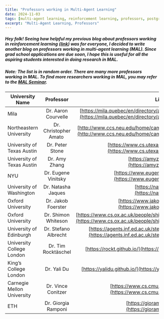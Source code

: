 ```yaml
---
title: "Professors working in Multi-Agent Learning"
date: 2024-11-03
tags: [multi-agent learning, reinforcement learning, professors, postgrad]
excerpt: "Multi-Agent Learning, Professors"
---
```


##### Hey folk! Seeing how helpful my previous blog about professors working in reinforcement learning ([link](https://rupalibhati.github.io/RL-profs/)) was for everyone, I decided to write another blog on professors working in multi-agent learning (MAL). Since grad school applications are due soon, I hope this is useful for all the aspiring students interested in doing research in MAL.

##### Note: The list is in random order. There are many more professors working in MAL. To find more researchers working in MAL, you may refer to the [MAL Seminar](https://sites.google.com/view/berkeleymarl/home).

| University Name        | Professor            | Link to Webpage  |
| ------------- |:-------------:|  -----:|
| Mila | Dr. Aaron Courvelle | [https://mila.quebec/en/directory/aaron-courville](https://mila.quebec/en/directory/aaron-courville)|
| Northeastern University | Dr. Christopher Amato | [http://www.ccs.neu.edu/home/camato/index.html](http://www.ccs.neu.edu/home/camato/index.html)|
| University of Texas Austin | Dr. Peter Stone | [https://www.cs.utexas.edu/~pstone/](https://www.cs.utexas.edu/~pstone/)|
| University of Texas Austin | Dr. Amy Zhang | [https://amyzhang.github.io/](https://amyzhang.github.io/)|
| NYU | Dr. Eugene Vinitsky | [https://www.eugenevinitsky.com/](https://www.eugenevinitsky.com/)|
| University of Washington | Dr. Natasha Jaques | [https://natashajaques.ai/](https://natashajaques.ai/)|
| Oxford University | Dr. Jakob Foerster | [https://www.jakobfoerster.com/](https://www.jakobfoerster.com/)|
| Oxford University | Dr. Shimon Whiteson | [https://www.cs.ox.ac.uk/people/shimon.whiteson/](https://www.cs.ox.ac.uk/people/shimon.whiteson/)|
| University of Edinburgh | Dr. Stefano Albrecht | [https://agents.inf.ed.ac.uk/stefano-albrecht/](https://agents.inf.ed.ac.uk/stefano-albrecht/) |
| University College London | Dr. Tim Rocktäschel | [https://rockt.github.io/](https://rockt.github.io/)|
| King’s College London | Dr. Yali Du | [https://yalidu.github.io/](https://yalidu.github.io/)|
| Carnegie Mellon University | Dr. Vince Conitzer | [https://www.cs.cmu.edu/~conitzer/](https://www.cs.cmu.edu/~conitzer/)|
| ETH | Dr. Giorgia Ramponi | [https://gioramponi.github.io/](https://gioramponi.github.io/)|